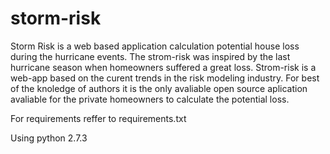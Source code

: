 # storm-risk
Storm Risk is a web based application calculation potential house loss during the hurricane events. The strom-risk was inspired by the last hurricane season when homeowners suffered a great loss. Strom-risk is a web-app based on the curent trends in the risk modeling industry. For best of the knoledge of authors it is the only avaliable open source aplication avaliable for the private homeowners to calculate the potential loss.

For requirements reffer to requirements.txt

Using python 2.7.3


